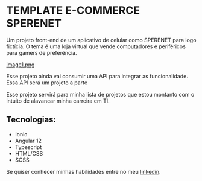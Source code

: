 # TEMPLATE E-COMMERCE SPERENET

Um projeto front-end de um aplicativo de celular como SPERENET para logo fictícia. O tema é uma loja virtual que vende computadores e periféricos para gamers de preferência.

[image1.png](https://postimg.cc/ftGrf6Cj)

Esse projeto ainda vai consumir uma API para integrar as funcionalidade. Essa API será um projeto a parte

Esse projeto servirá para minha lista de projetos que estou montanto com o
intuito de alavancar minha carreira em TI.

## Tecnologias:

- Ionic
- Angular 12
- Typescript
- HTML/CSS
- SCSS



Se quiser conhecer minhas habilidades entre no meu [linkedin](https://www.linkedin.com/in/roberto-carlos-677851174/).